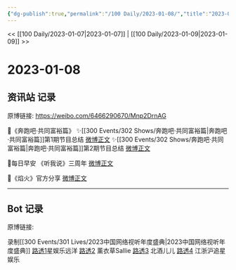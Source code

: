 ```yaml
---
{"dg-publish":true,"permalink":"/100 Daily/2023-01-08/","title":"2023-01-08","created":"2023-01-09T10:39:51.000+08:00","updated":"2023-04-11T14:46:32.326+08:00"}
---
```



<< [[100 Daily/2023-01-07\|2023-01-07]] | [[100 Daily/2023-01-09\|2023-01-09]] >>

# 2023-01-08

## 资讯站 记录

原博链接: https://weibo.com/6466290670/Mnp2DrnAG

🌟《奔跑吧·共同富裕篇》
✨[[300 Events/302 Shows/奔跑吧·共同富裕篇\|奔跑吧·共同富裕篇]]第1期节目总结 [微博正文](https://m.weibo.cn/6466290670/4855718253170628)
✨[[300 Events/302 Shows/奔跑吧·共同富裕篇\|奔跑吧·共同富裕篇]]第2期节目总结 [微博正文](https://m.weibo.cn/6466290670/4855750620882979)

🌟每日早安
《听我说》三周年 [微博正文](https://m.weibo.cn/6466290670/4855537306960214)

🌟《焰火》官方分享 [微博正文](https://m.weibo.cn/6466290670/4855649097746382)

---
## Bot 记录

原博链接:

录制[[300 Events/301 Lives/2023中国网络视听年度盛典\|2023中国网络视听年度盛典]]
[路透1](https://weibo.com/1029328390/MnpkyvuFE?refer_flag=1001030103_)星娱乐远洋
[路透2](https://weibo.com/5173098196/MnsGyottp?refer_flag=1001030103_) 薰衣草Sallie
[路透3](https://weibo.com/1952752357/MnsHMjTHx?refer_flag=1001030103_) 北酒儿儿
[路透4](https://weibo.com/7308723626/MnpnTCHYy?refer_flag=1001030103_) 江浙沪追星娱乐
